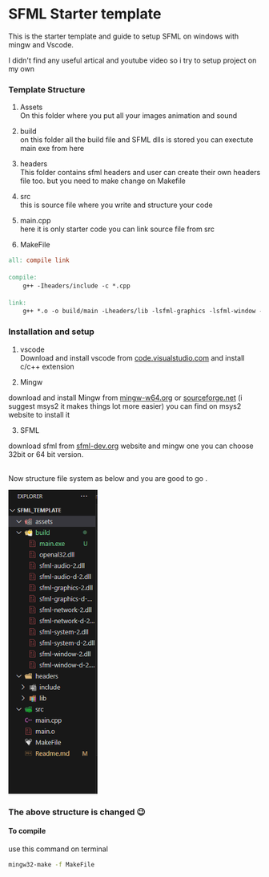 # SFML Starter template

This is the starter template and guide to setup SFML on windows with mingw and Vscode. <br>

I didn't find any useful artical and youtube video so i try to setup project on my own

### Template Structure
1. Assets <br>
On this folder where you put all your images animation and sound

2. build <br>
on this folder all the build file and SFML dlls is stored you can exectute main exe from here 

3. headers <br>
This folder contains sfml headers and user can create their own headers file too. but you need to make change on Makefile 

4. src <br> this is source file where you write and structure your code 

5. main.cpp <br>
 here it is only starter code you can link source file from src 

6. MakeFile

``` makefile
all: compile link

compile:
	g++ -Iheaders/include -c *.cpp

link:
	g++ *.o -o build/main -Lheaders/lib -lsfml-graphics -lsfml-window -lsfml-system -lopengl32 -lsfml-audio


```
### Installation and setup 
1. vscode <br>
Download and install vscode from  [ code.visualstudio.com](https://code.visualstudio.com/download) and install c/c++ extension

2. Mingw  <br>

download and install Mingw from [mingw-w64.org](https://www.mingw-w64.org/downloads/)  or [sourceforge.net](https://sourceforge.net/projects/mingw/) (i suggest msys2 it makes things lot more easier) you can find on msys2 website to install it 

3. SFML <br>

download sfml from [sfml-dev.org](https://www.sfml-dev.org/download/sfml/2.6.0/) website and mingw one you can choose 32bit or 64 bit version. 

<br>
Now structure file system as below and you are good to go . 

<br>

![](/assets/file_sys.png "file structure ")
### The above structure is changed 😉

#### To compile 

use this command on terminal 
``` bash
mingw32-make -f MakeFile
```


